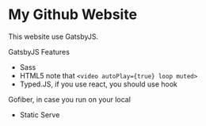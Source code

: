 # My Github Website
This website use GatsbyJS.

GatsbyJS Features
- Sass
- HTML5 note that ``` <video autoPlay={true} loop muted> ```
- Typed.JS, if you use react, you should use hook

Gofiber, in case you run on your local
- Static Serve
